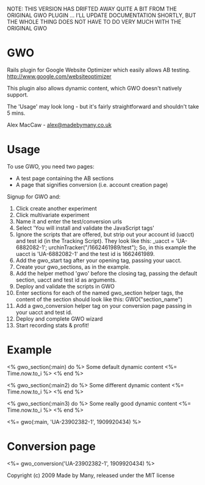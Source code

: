 NOTE: THIS VERSION HAS DRIFTED AWAY QUITE A BIT FROM THE ORIGINAL GWO PLUGIN ... I'LL UPDATE DOCUMENTATION SHORTLY, BUT THE WHOLE THING DOES NOT HAVE TO DO VERY MUCH WITH THE ORIGINAL GWO

GWO
===

Rails plugin for Google Website Optimizer which easily allows AB testing.
http://www.google.com/websiteoptimizer

This plugin also allows dynamic content, which GWO doesn't natively support.

The 'Usage' may look long - but it's fairly straightforward and shouldn't take 5 mins.

Alex MacCaw - alex@madebymany.co.uk

Usage
=====

To use GWO, you need two pages:
* A test page containing the AB sections
* A page that signifies conversion (i.e. account creation page)

Signup for GWO and:
1.  Click create another experiment
2.  Click multivariate experiment
3.  Name it and enter the test/conversion urls
4.  Select 'You will install and validate the JavaScript tags'
5.   Ignore the scripts that are offered, but strip out your account id (uacct) and test id (in the Tracking Script).
     They look like this:
       _uacct = 'UA-6882082-1';
       urchinTracker("/1662461989/test");
     So, in this example the uacct is 'UA-6882082-1' and the test id is 1662461989.
6.  Add the gwo_start tag after your opening <body> tag, passing your uacct.
7.  Create your gwo_sections, as in the example.
8.  Add the helper method 'gwo' before the closing </body> tag, passing the default section, uacct and test id as arguments.
9.  Deploy and validate the scripts in GWO
10. Enter sections for each of the named gwo_section helper tags, the content of the section should look like this:
    GWO("section_name")
11. Add a gwo_conversion helper tag on your conversion page passing in your uacct and test id.
12. Deploy and complete GWO wizard
13. Start recording stats & profit!


Example
=======

  <% gwo_section(:main) do %>
    Some default dynamic content <%= Time.now.to_i %>
  <% end %>

  <% gwo_section(:main2) do %>
    Some different dynamic content <%= Time.now.to_i %>
  <% end %>

  <% gwo_section(:main3) do %>
    Some really good dynamic content <%= Time.now.to_i %>
  <% end %>

  <%= gwo(:main, 'UA-23902382-1', 1909920434) %>

Conversion page
===============

  <%= gwo_conversion('UA-23902382-1', 1909920434) %>


Copyright (c) 2009 Made by Many, released under the MIT license
